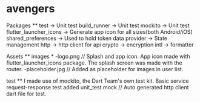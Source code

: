 # avengers

Packages **
test -> Unit test
build_runner -> Unit test
mockito -> Unit test
flutter_launcher_icons -> Generate app icon for all sizes(both Android/iOS)
shared_preferences -> Used to hold token data
provider -> State management
http -> http client for api
crypto -> encryption
intl -> formatter

Assets **
images *
-logo.png // Splash and app icon.
App icon made with flutter_launcher_icons package.
The splash screen was made with the router.
-placeholder.jpg // Added as placeholder for images in user list.

test **
I made use of mockito, the Dart Team's own test kit.
Basic service request-response test added
unit_test.mock // Auto generated http client dart file for test.
